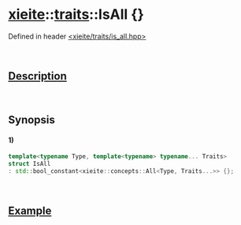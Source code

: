 # [xieite](../../xieite.md)\:\:[traits](../../traits.md)\:\:IsAll \{\}
Defined in header [<xieite/traits/is_all.hpp>](../../../include/xieite/traits/is_all.hpp)

&nbsp;

## [Description](../concepts/all.md#Description)

&nbsp;

## Synopsis
#### 1)
```cpp
template<typename Type, template<typename> typename... Traits>
struct IsAll
: std::bool_constant<xieite::concepts::All<Type, Traits...>> {};
```

&nbsp;

## [Example](../concepts/all.md#Example)
